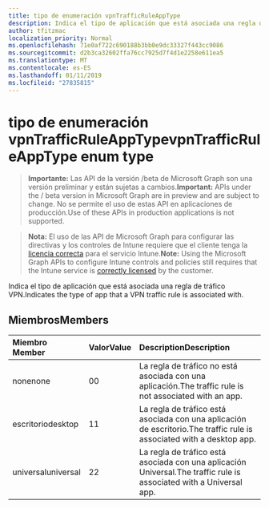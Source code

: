 ```yaml
---
title: tipo de enumeración vpnTrafficRuleAppType
description: Indica el tipo de aplicación que está asociada una regla de tráfico VPN.
author: tfitzmac
localization_priority: Normal
ms.openlocfilehash: 71e0af722c690188b3bb0e9dc33327f443cc9086
ms.sourcegitcommit: d2b3ca32602ffa76cc7925d7f4d1e2258e611ea5
ms.translationtype: MT
ms.contentlocale: es-ES
ms.lasthandoff: 01/11/2019
ms.locfileid: "27835815"
---
```

# <a name="vpntrafficruleapptype-enum-type"></a><span data-ttu-id="f2788-103">tipo de enumeración vpnTrafficRuleAppType</span><span class="sxs-lookup"><span data-stu-id="f2788-103">vpnTrafficRuleAppType enum type</span></span>

> <span data-ttu-id="f2788-104">**Importante:** Las API de la versión /beta de Microsoft Graph son una versión preliminar y están sujetas a cambios.</span><span class="sxs-lookup"><span data-stu-id="f2788-104">**Important:** APIs under the / beta version in Microsoft Graph are in preview and are subject to change.</span></span> <span data-ttu-id="f2788-105">No se permite el uso de estas API en aplicaciones de producción.</span><span class="sxs-lookup"><span data-stu-id="f2788-105">Use of these APIs in production applications is not supported.</span></span>

> <span data-ttu-id="f2788-106">**Nota:** El uso de las API de Microsoft Graph para configurar las directivas y los controles de Intune requiere que el cliente tenga la [licencia correcta](https://go.microsoft.com/fwlink/?linkid=839381) para el servicio Intune.</span><span class="sxs-lookup"><span data-stu-id="f2788-106">**Note:** Using the Microsoft Graph APIs to configure Intune controls and policies still requires that the Intune service is [correctly licensed](https://go.microsoft.com/fwlink/?linkid=839381) by the customer.</span></span>

<span data-ttu-id="f2788-107">Indica el tipo de aplicación que está asociada una regla de tráfico VPN.</span><span class="sxs-lookup"><span data-stu-id="f2788-107">Indicates the type of app that a VPN traffic rule is associated with.</span></span>
## <a name="members"></a><span data-ttu-id="f2788-108">Miembros</span><span class="sxs-lookup"><span data-stu-id="f2788-108">Members</span></span>
|<span data-ttu-id="f2788-109">Miembro	</span><span class="sxs-lookup"><span data-stu-id="f2788-109">Member</span></span>|<span data-ttu-id="f2788-110">Valor</span><span class="sxs-lookup"><span data-stu-id="f2788-110">Value</span></span>|<span data-ttu-id="f2788-111">Description</span><span class="sxs-lookup"><span data-stu-id="f2788-111">Description</span></span>|
|:---|:---|:---|
|<span data-ttu-id="f2788-112">none</span><span class="sxs-lookup"><span data-stu-id="f2788-112">none</span></span>|<span data-ttu-id="f2788-113">0</span><span class="sxs-lookup"><span data-stu-id="f2788-113">0</span></span>|<span data-ttu-id="f2788-114">La regla de tráfico no está asociada con una aplicación.</span><span class="sxs-lookup"><span data-stu-id="f2788-114">The traffic rule is not associated with an app.</span></span>|
|<span data-ttu-id="f2788-115">escritorio</span><span class="sxs-lookup"><span data-stu-id="f2788-115">desktop</span></span>|<span data-ttu-id="f2788-116">1</span><span class="sxs-lookup"><span data-stu-id="f2788-116">1</span></span>|<span data-ttu-id="f2788-117">La regla de tráfico está asociada con una aplicación de escritorio.</span><span class="sxs-lookup"><span data-stu-id="f2788-117">The traffic rule is associated with a desktop app.</span></span>|
|<span data-ttu-id="f2788-118">universal</span><span class="sxs-lookup"><span data-stu-id="f2788-118">universal</span></span>|<span data-ttu-id="f2788-119">2</span><span class="sxs-lookup"><span data-stu-id="f2788-119">2</span></span>|<span data-ttu-id="f2788-120">La regla de tráfico está asociada con una aplicación Universal.</span><span class="sxs-lookup"><span data-stu-id="f2788-120">The traffic rule is associated with a Universal app.</span></span>|





